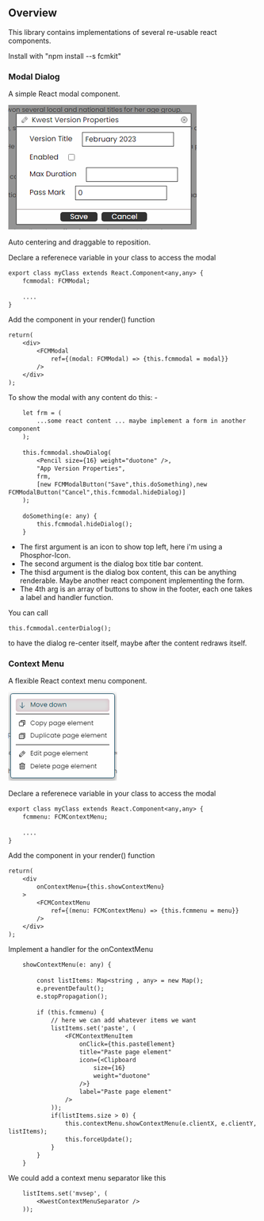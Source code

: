 

## Overview

This library contains implementations of several re-usable react components.

Install with "npm install --s fcmkit"


### Modal Dialog
A simple React modal component.

![alt text](https://github.com/MarkWattsBoomi/FCMKit/blob/main/ModalDialog.png)

Auto centering and draggable to reposition.

Declare a referenece variable in your class to access the modal

````
export class myClass extends React.Component<any,any> {
    fcmmodal: FCMModal;

    ....
}
````
Add the component in your render() function
````
return(
    <div>
        <FCMModal 
            ref={(modal: FCMModal) => {this.fcmmodal = modal}}
        />
    </div>
);
````
To show the modal with any content do this: -
````
    let frm = (
        ...some react content ... maybe implement a form in another component
    );

    this.fcmmodal.showDialog(
        <Pencil size={16} weight="duotone" />,
        "App Version Properties",
        frm,
        [new FCMModalButton("Save",this.doSomething),new FCMModalButton("Cancel",this.fcmmodal.hideDialog)]
    );

    doSomething(e: any) {
        this.fcmmodal.hideDialog();
    }
````
- The first argument is an icon to show top left, here i'm using a Phosphor-Icon.
- The second argument is the dialog box title bar content.
- The thisd argument is the dialog box content, this can be anything renderable.  Maybe another react component implementing the form.
- The 4th arg is an array of buttons to show in the footer, each one takes a label and handler function.

You can call 
````
this.fcmmodal.centerDialog();
````
to have the dialog re-center itself, maybe after the content redraws itself.



### Context Menu

A flexible React context menu component.

![alt text](https://github.com/MarkWattsBoomi/FCMKit/blob/main/ContextMenu.png)

Declare a referenece variable in your class to access the modal

````
export class myClass extends React.Component<any,any> {
    fcmmenu: FCMContextMenu;

    ....
}
````
Add the component in your render() function
````
return(
    <div
        onContextMenu={this.showContextMenu}
    >
        <FCMContextMenu 
            ref={(menu: FCMContextMenu) => {this.fcmmenu = menu}}
        />
    </div>
);
````
Implement a handler for the onContextMenu
````
    showContextMenu(e: any) {

        const listItems: Map<string , any> = new Map();
        e.preventDefault();
        e.stopPropagation();

        if (this.fcmmenu) {
            // here we can add whatever items we want
            listItems.set('paste', (
                <FCMContextMenuItem 
                    onClick={this.pasteElement}
                    title="Paste page element"
                    icon={<Clipboard 
                        size={16}
                        weight="duotone"
                    />}
                    label="Paste page element"
                />
            ));
            if(listItems.size > 0) {   
                this.contextMenu.showContextMenu(e.clientX, e.clientY, listItems);
                this.forceUpdate();
            }
        }
    }
````
We could add a context menu separator like this
````
    listItems.set('mvsep', (
        <KwestContextMenuSeparator />
    ));
````

